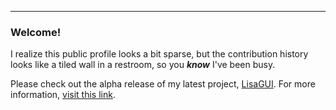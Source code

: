 ---

### Welcome!
I realize this public profile looks a bit sparse, but the contribution history looks like a tiled wall in a restroom, so you ***know*** I've been busy.

Please check out the alpha release of my latest project, [LisaGUI](https://alpha.lisagui.com). For more information, [visit this link](https://lisagui.com/info.html).
